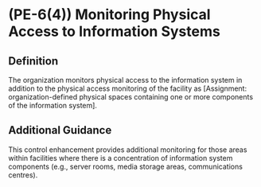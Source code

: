 
# (PE-6(4)) Monitoring Physical Access to Information Systems

## Definition

The organization monitors physical access to the information system in addition to the physical access monitoring of the facility as [Assignment: organization-defined physical spaces containing one or more components of the information system].

## Additional Guidance

This control enhancement provides additional monitoring for those areas within facilities where there is a concentration of information system components (e.g., server rooms, media storage areas, communications centres).
